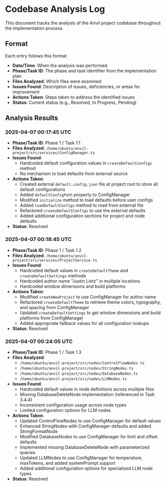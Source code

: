 # Codebase Analysis Log

This document tracks the analysis of the Anvil project codebase throughout the implementation process.

## Format

Each entry follows this format:
- **Date/Time**: When the analysis was performed
- **Phase/Task ID**: The phase and task identifier from the implementation plan
- **Files Analyzed**: Which files were examined
- **Issues Found**: Description of issues, deficiencies, or areas for improvement
- **Actions Taken**: Steps taken to address the identified issues
- **Status**: Current status (e.g., Resolved, In Progress, Pending)

## Analysis Results

### 2025-04-07 00:17:45 UTC
- **Phase/Task ID**: Phase 1 / Task 1.1
- **Files Analyzed**: `/home/ubuntu/anvil-project/src/services/ConfigManager.ts`
- **Issues Found**: 
  - Hardcoded default configuration values in `createDefaultConfigs` method
  - No mechanism to load defaults from external source
- **Actions Taken**: 
  - Created external `default.config.json` file at project root to store all default configurations
  - Added `defaultConfigPath` property to ConfigManager
  - Modified `initialize` method to load defaults before user configs
  - Added `loadDefaultConfigs` method to read from external file
  - Refactored `createDefaultConfigs` to use the external defaults
  - Added additional configuration sections for project and node defaults
- **Status**: Resolved

### 2025-04-07 00:18:45 UTC
- **Phase/Task ID**: Phase 1 / Task 1.2
- **Files Analyzed**: `/home/ubuntu/anvil-project/src/services/ProjectService.ts`
- **Issues Found**: 
  - Hardcoded default values in `createDefaultTheme` and `createDefaultSettings` methods
  - Hardcoded author name "Justin Lietz" in multiple locations
  - Hardcoded window dimensions and build platforms
- **Actions Taken**: 
  - Modified `createNewProject` to use ConfigManager for author name
  - Refactored `createDefaultTheme` to retrieve theme colors, typography, and spacing from ConfigManager
  - Updated `createDefaultSettings` to get window dimensions and build platforms from ConfigManager
  - Added appropriate fallback values for all configuration lookups
- **Status**: Resolved

### 2025-04-07 00:24:05 UTC
- **Phase/Task ID**: Phase 1 / Task 1.3
- **Files Analyzed**: 
  - `/home/ubuntu/anvil-project/src/nodes/ControlFlowNodes.ts`
  - `/home/ubuntu/anvil-project/src/nodes/StringNodes.ts`
  - `/home/ubuntu/anvil-project/src/nodes/DatabaseNodes.ts`
  - `/home/ubuntu/anvil-project/src/nodes/LLMNodes.ts`
- **Issues Found**: 
  - Hardcoded default values in node definitions across multiple files
  - Missing DatabaseDeleteNode implementation (referenced in Task 3.4.4)
  - Inconsistent configuration usage across node types
  - Limited configuration options for LLM nodes
- **Actions Taken**: 
  - Updated ControlFlowNodes to use ConfigManager for default values
  - Enhanced StringNodes with ConfigManager defaults and added StringFormatNode
  - Modified DatabaseNodes to use ConfigManager for limit and offset defaults
  - Implemented missing DatabaseDeleteNode with parameterized queries
  - Updated LLMNodes to use ConfigManager for temperature, maxTokens, and added systemPrompt support
  - Added additional configuration options for specialized LLM node types
- **Status**: Resolved
